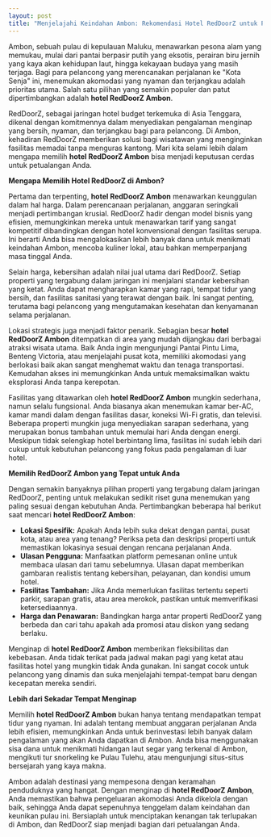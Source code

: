 ```yaml
---
layout: post
title: "Menjelajahi Keindahan Ambon: Rekomendasi Hotel RedDoorZ untuk Pengalaman Menginap Nyaman"
---
```


Ambon, sebuah pulau di kepulauan Maluku, menawarkan pesona alam yang memukau, mulai dari pantai berpasir putih yang eksotis, perairan biru jernih yang kaya akan kehidupan laut, hingga kekayaan budaya yang masih terjaga. Bagi para pelancong yang merencanakan perjalanan ke "Kota Senja" ini, menemukan akomodasi yang nyaman dan terjangkau adalah prioritas utama. Salah satu pilihan yang semakin populer dan patut dipertimbangkan adalah **hotel RedDoorZ Ambon**.

RedDoorZ, sebagai jaringan hotel budget terkemuka di Asia Tenggara, dikenal dengan komitmennya dalam menyediakan pengalaman menginap yang bersih, nyaman, dan terjangkau bagi para pelancong. Di Ambon, kehadiran RedDoorZ memberikan solusi bagi wisatawan yang menginginkan fasilitas memadai tanpa menguras kantong. Mari kita selami lebih dalam mengapa memilih **hotel RedDoorZ Ambon** bisa menjadi keputusan cerdas untuk petualangan Anda.

**Mengapa Memilih Hotel RedDoorZ di Ambon?**

Pertama dan terpenting, **hotel RedDoorZ Ambon** menawarkan keunggulan dalam hal harga. Dalam perencanaan perjalanan, anggaran seringkali menjadi pertimbangan krusial. RedDoorZ hadir dengan model bisnis yang efisien, memungkinkan mereka untuk menawarkan tarif yang sangat kompetitif dibandingkan dengan hotel konvensional dengan fasilitas serupa. Ini berarti Anda bisa mengalokasikan lebih banyak dana untuk menikmati keindahan Ambon, mencoba kuliner lokal, atau bahkan memperpanjang masa tinggal Anda.

Selain harga, kebersihan adalah nilai jual utama dari RedDoorZ. Setiap properti yang tergabung dalam jaringan ini menjalani standar kebersihan yang ketat. Anda dapat mengharapkan kamar yang rapi, tempat tidur yang bersih, dan fasilitas sanitasi yang terawat dengan baik. Ini sangat penting, terutama bagi pelancong yang mengutamakan kesehatan dan kenyamanan selama perjalanan.

Lokasi strategis juga menjadi faktor penarik. Sebagian besar **hotel RedDoorZ Ambon** ditempatkan di area yang mudah dijangkau dari berbagai atraksi wisata utama. Baik Anda ingin mengunjungi Pantai Pintu Lima, Benteng Victoria, atau menjelajahi pusat kota, memiliki akomodasi yang berlokasi baik akan sangat menghemat waktu dan tenaga transportasi. Kemudahan akses ini memungkinkan Anda untuk memaksimalkan waktu eksplorasi Anda tanpa kerepotan.

Fasilitas yang ditawarkan oleh **hotel RedDoorZ Ambon** mungkin sederhana, namun selalu fungsional. Anda biasanya akan menemukan kamar ber-AC, kamar mandi dalam dengan fasilitas dasar, koneksi Wi-Fi gratis, dan televisi. Beberapa properti mungkin juga menyediakan sarapan sederhana, yang merupakan bonus tambahan untuk memulai hari Anda dengan energi. Meskipun tidak selengkap hotel berbintang lima, fasilitas ini sudah lebih dari cukup untuk kebutuhan pelancong yang fokus pada pengalaman di luar hotel.

**Memilih RedDoorZ Ambon yang Tepat untuk Anda**

Dengan semakin banyaknya pilihan properti yang tergabung dalam jaringan RedDoorZ, penting untuk melakukan sedikit riset guna menemukan yang paling sesuai dengan kebutuhan Anda. Pertimbangkan beberapa hal berikut saat mencari **hotel RedDoorZ Ambon**:

*   **Lokasi Spesifik:** Apakah Anda lebih suka dekat dengan pantai, pusat kota, atau area yang tenang? Periksa peta dan deskripsi properti untuk memastikan lokasinya sesuai dengan rencana perjalanan Anda.
*   **Ulasan Pengguna:** Manfaatkan platform pemesanan online untuk membaca ulasan dari tamu sebelumnya. Ulasan dapat memberikan gambaran realistis tentang kebersihan, pelayanan, dan kondisi umum hotel.
*   **Fasilitas Tambahan:** Jika Anda memerlukan fasilitas tertentu seperti parkir, sarapan gratis, atau area merokok, pastikan untuk memverifikasi ketersediaannya.
*   **Harga dan Penawaran:** Bandingkan harga antar properti RedDoorZ yang berbeda dan cari tahu apakah ada promosi atau diskon yang sedang berlaku.

Menginap di **hotel RedDoorZ Ambon** memberikan fleksibilitas dan kebebasan. Anda tidak terikat pada jadwal makan pagi yang ketat atau fasilitas hotel yang mungkin tidak Anda gunakan. Ini sangat cocok untuk pelancong yang dinamis dan suka menjelajahi tempat-tempat baru dengan kecepatan mereka sendiri.

**Lebih dari Sekadar Tempat Menginap**

Memilih **hotel RedDoorZ Ambon** bukan hanya tentang mendapatkan tempat tidur yang nyaman. Ini adalah tentang membuat anggaran perjalanan Anda lebih efisien, memungkinkan Anda untuk berinvestasi lebih banyak dalam pengalaman yang akan Anda dapatkan di Ambon. Anda bisa menggunakan sisa dana untuk menikmati hidangan laut segar yang terkenal di Ambon, mengikuti tur snorkeling ke Pulau Tulehu, atau mengunjungi situs-situs bersejarah yang kaya makna.

Ambon adalah destinasi yang mempesona dengan keramahan penduduknya yang hangat. Dengan menginap di **hotel RedDoorZ Ambon**, Anda memastikan bahwa pengeluaran akomodasi Anda dikelola dengan baik, sehingga Anda dapat sepenuhnya tenggelam dalam keindahan dan keunikan pulau ini. Bersiaplah untuk menciptakan kenangan tak terlupakan di Ambon, dan RedDoorZ siap menjadi bagian dari petualangan Anda.
